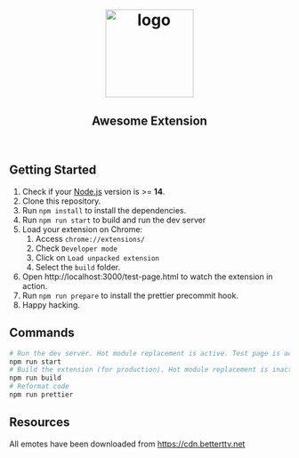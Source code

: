 <div align="center">
    <h1>
        <img src="src/assets/img/icon-128.png" width="158" alt="logo"/>
    </h1>
    <h2>Awesome Extension</h2>
    <div>
        <img src="https://img.shields.io/github/languages/code-size/Daywalkerchen/awesome-extension?style=for-the-badge" alt="" />
        <img src="https://img.shields.io/github/release-date/Daywalkerchen/awesome-extension?style=for-the-badge" alt="" />
        <img src="https://img.shields.io/github/issues/Daywalkerchen/awesome-extension?style=for-the-badge" alt="" />
    </div>
</div>

## Getting Started

1. Check if your [Node.js](https://nodejs.org/) version is >= **14**.
2. Clone this repository.
3. Run `npm install` to install the dependencies.
4. Run `npm run start` to build and run the dev server
5. Load your extension on Chrome:
   1. Access `chrome://extensions/`
   2. Check `Developer mode`
   3. Click on `Load unpacked extension`
   4. Select the `build` folder.
6. Open http://localhost:3000/test-page.html to watch the extension in action.
7. Run `npm run prepare` to install the prettier precommit hook.
8. Happy hacking.

## Commands

```bash
# Run the dev server. Hot module replacement is active. Test page is accessible
npm run start
# Build the extension (for production). Hot module replacement is inactive. Test page is not accessible
npm run build
# Reformat code
npm run prettier
```

## Resources

All emotes have been downloaded from https://cdn.betterttv.net
